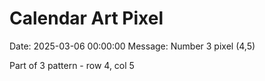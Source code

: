 # Calendar Art Pixel

Date: 2025-03-06 00:00:00
Message: Number 3 pixel (4,5)

Part of 3 pattern - row 4, col 5
